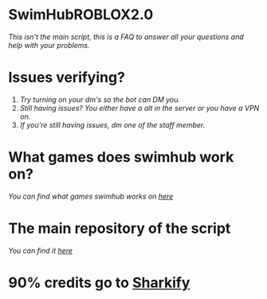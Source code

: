 # SwimHubROBLOX2.0
*This isn't the main script, this is a FAQ to answer all your questions and help with your problems.*

# Issues verifying?
1. *Try turning on your dm's so the bot can DM you.*
2. *Still having issues? You either have a alt in the server or you have a VPN on.*
3. *If you're still having issues, dm one of the staff member.*

# What games does swimhub work on?
*You can find what games swimhub works on [here](https://github.com/vikoverofc/SwimHubROBLOX2.0/blob/main/Games%20Supported.md)*

# The main repository of the script
*You can find it [here](https://github.com/SWIMHUBISWIMMING/-)*
# 90% credits go to [Sharkify](https://github.com/sharkifyy/SwimHubROBLOX/tree/main/FAQ/Support)
